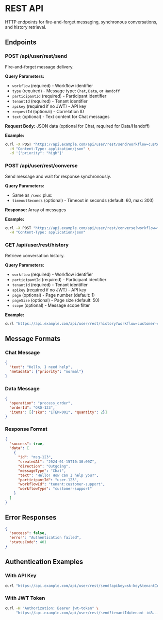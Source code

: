 # REST API

HTTP endpoints for fire-and-forget messaging, synchronous conversations, and history retrieval.

## Endpoints

### POST /api/user/rest/send

Fire-and-forget message delivery.

**Query Parameters:**

- `workflow` (required) - Workflow identifier
- `type` (required) - Message type: `Chat`, `Data`, or `Handoff`
- `participantId` (required) - Participant identifier
- `tenantId` (required) - Tenant identifier
- `apikey` (required if no JWT) - API key
- `requestId` (optional) - Correlation ID
- `text` (optional) - Text content for Chat messages

**Request Body:** JSON data (optional for Chat, required for Data/Handoff)

**Example:**

```bash
curl -X POST "https://api.example.com/api/user/rest/send?workflow=customer-support&type=Chat&participantId=user-123&tenantId=tenant-id&apikey=sk-key" \
  -H "Content-Type: application/json" \
  -d '{"priority": "high"}'
```

### POST /api/user/rest/converse

Send message and wait for response synchronously.

**Query Parameters:**

- Same as `/send` plus:
- `timeoutSeconds` (optional) - Timeout in seconds (default: 60, max: 300)

**Response:** Array of messages

**Example:**

```bash
curl -X POST "https://api.example.com/api/user/rest/converse?workflow=faq-bot&type=Chat&participantId=user-123&tenantId=tenant-id&apikey=sk-key&text=What are your hours?" \
  -H "Content-Type: application/json"
```

### GET /api/user/rest/history

Retrieve conversation history.

**Query Parameters:**

- `workflow` (required) - Workflow identifier
- `participantId` (required) - Participant identifier
- `tenantId` (required) - Tenant identifier
- `apikey` (required if no JWT) - API key
- `page` (optional) - Page number (default: 1)
- `pageSize` (optional) - Page size (default: 50)
- `scope` (optional) - Message scope filter

**Example:**

```bash
curl "https://api.example.com/api/user/rest/history?workflow=customer-support&participantId=user-123&tenantId=tenant-id&apikey=sk-key&page=1&pageSize=20"
```

## Message Formats

### Chat Message

```json
{
  "text": "Hello, I need help",
  "metadata": {"priority": "normal"}
}
```

### Data Message

```json
{
  "operation": "process_order",
  "orderId": "ORD-123",
  "items": [{"sku": "ITEM-001", "quantity": 2}]
}
```

### Response Format

```json
{
  "success": true,
  "data": [
    {
      "id": "msg-123",
      "createdAt": "2024-01-15T10:30:00Z",
      "direction": "Outgoing",
      "messageType": "Chat",
      "text": "Hello! How can I help you?",
      "participantId": "user-123",
      "workflowId": "tenant:customer-support",
      "workflowType": "customer-support"
    }
  ]
}
```

## Error Responses

```json
{
  "success": false,
  "error": "Authentication failed",
  "statusCode": 401
}
```

## Authentication Examples

### With API Key

```bash
curl "https://api.example.com/api/user/rest/send?apikey=sk-key&tenantId=tenant-id&..."
```

### With JWT Token

```bash
curl -H "Authorization: Bearer jwt-token" \
     "https://api.example.com/api/user/rest/send?tenantId=tenant-id&..."
```
